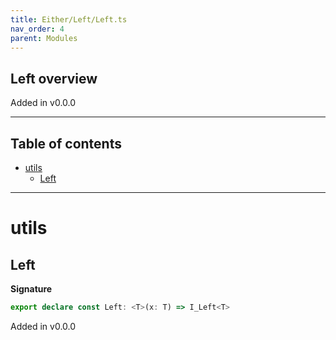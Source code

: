 ```yaml
---
title: Either/Left/Left.ts
nav_order: 4
parent: Modules
---
```


## Left overview

Added in v0.0.0

---

<h2 class="text-delta">Table of contents</h2>

- [utils](#utils)
  - [Left](#left)

---

# utils

## Left

**Signature**

```ts
export declare const Left: <T>(x: T) => I_Left<T>
```

Added in v0.0.0
